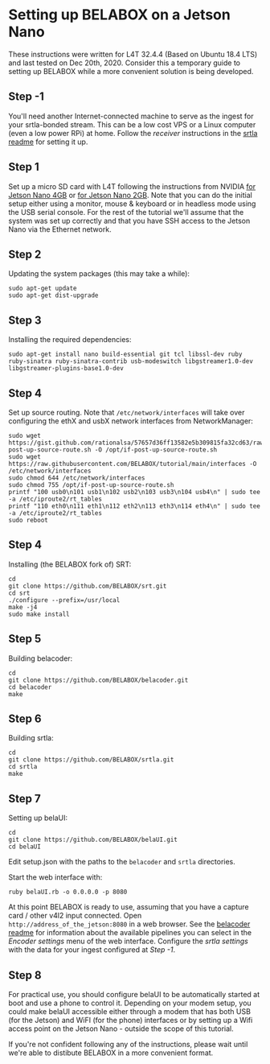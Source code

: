 Setting up BELABOX on a Jetson Nano
===================================

These instructions were written for L4T 32.4.4 (Based on Ubuntu 18.4 LTS) and last tested on Dec 20th, 2020. Consider this a temporary guide to setting up BELABOX while a more convenient solution is being developed.

Step -1
-------
You'll need another Internet-connected machine to serve as the ingest for your srtla-bonded stream. This can be a low cost VPS or a Linux computer (even a low power RPi) at home. Follow the *receiver* instructions in the [srtla readme](https://github.com/BELABOX/srtla/) for setting it up.

Step 1
------
Set up a micro SD card with L4T following the instructions from NVIDIA [for Jetson Nano 4GB](https://developer.nvidia.com/embedded/learn/get-started-jetson-nano-devkit) or [for Jetson Nano 2GB](https://developer.nvidia.com/embedded/learn/get-started-jetson-nano-2gb-devkit). Note that you can do the initial setup either using a monitor, mouse & keyboard or in headless mode using the USB serial console. For the rest of the tutorial we'll assume that the system was set up correctly and that you have SSH access to the Jetson Nano via the Ethernet network.

Step 2
------
Updating the system packages (this may take a while):

    sudo apt-get update
    sudo apt-get dist-upgrade

Step 3
------
Installing the required dependencies:

    sudo apt-get install nano build-essential git tcl libssl-dev ruby ruby-sinatra ruby-sinatra-contrib usb-modeswitch libgstreamer1.0-dev libgstreamer-plugins-base1.0-dev
    
Step 4
------
Set up source routing. Note that `/etc/network/interfaces` will take over configuring the ethX and usbX network interfaces from NetworkManager:

    sudo wget https://gist.github.com/rationalsa/57657d36ff13582e5b309815fa32cd63/raw/6986fcf64ea8ad57fc4b3cb4e585e96d64e4dfec/if-post-up-source-route.sh -O /opt/if-post-up-source-route.sh
    sudo wget https://raw.githubusercontent.com/BELABOX/tutorial/main/interfaces -O /etc/network/interfaces
    sudo chmod 644 /etc/network/interfaces
    sudo chmod 755 /opt/if-post-up-source-route.sh
    printf "100 usb0\n101 usb1\n102 usb2\n103 usb3\n104 usb4\n" | sudo tee -a /etc/iproute2/rt_tables
    printf "110 eth0\n111 eth1\n112 eth2\n113 eth3\n114 eth4\n" | sudo tee -a /etc/iproute2/rt_tables
    sudo reboot

Step 4
------
Installing (the BELABOX fork of) SRT:

    cd
    git clone https://github.com/BELABOX/srt.git
    cd srt
    ./configure --prefix=/usr/local
    make -j4
    sudo make install

Step 5
------
Building belacoder:

    cd
    git clone https://github.com/BELABOX/belacoder.git
    cd belacoder
    make
    
Step 6
------
Building srtla:

    cd
    git clone https://github.com/BELABOX/srtla.git
    cd srtla
    make

Step 7
------
Setting up belaUI:

    cd
    git clone https://github.com/BELABOX/belaUI.git
    cd belaUI

Edit setup.json with the paths to the `belacoder` and `srtla` directories.

Start the web interface with:

    ruby belaUI.rb -o 0.0.0.0 -p 8080

At this point BELABOX is ready to use, assuming that you have a capture card / other v4l2 input connected. Open `http://address_of_the_jetson:8080` in a web browser. See the [belacoder readme](https://github.com/BELABOX/belacoder) for information about the available pipelines you can select in the *Encoder settings* menu of the web interface. Configure the *srtla settings* with the data for your ingest configured at *Step -1*.

Step 8
------

For practical use, you should configure belaUI to be automatically started at boot and use a phone to control it. Depending on your modem setup, you could make belaUI accessible either through a modem that has both USB (for the Jetson) and WiFI (for the phone) interfaces or by setting up a Wifi access point on the Jetson Nano - outside the scope of this tutorial.

If you're not confident following any of the instructions, please wait until we're able to distibute BELABOX in a more convenient format.
